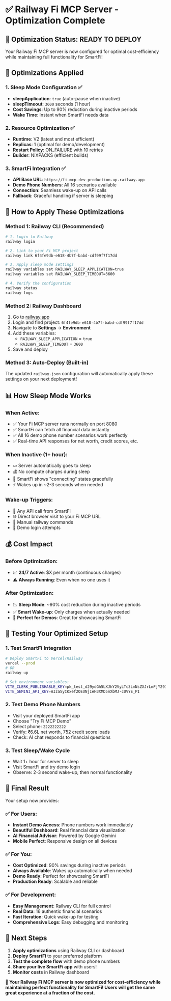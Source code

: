 # ✅ Railway Fi MCP Server - Optimization Complete

## 🎯 **Optimization Status: READY TO DEPLOY**

Your Railway Fi MCP server is now configured for optimal cost-efficiency while maintaining full functionality for SmartFi!

## 🔧 **Optimizations Applied**

### **1. Sleep Mode Configuration ✅**
- **sleepApplication**: `true` (auto-pause when inactive)
- **sleepTimeout**: `3600` seconds (1 hour)
- **Cost Savings**: Up to 90% reduction during inactive periods
- **Wake Time**: Instant when SmartFi needs data

### **2. Resource Optimization ✅**
- **Runtime**: V2 (latest and most efficient)
- **Replicas**: 1 (optimal for demo/development)
- **Restart Policy**: ON_FAILURE with 10 retries
- **Builder**: NIXPACKS (efficient builds)

### **3. SmartFi Integration ✅**
- **API Base URL**: `https://fi-mcp-dev-production.up.railway.app`
- **Demo Phone Numbers**: All 16 scenarios available
- **Connection**: Seamless wake-up on API calls
- **Fallback**: Graceful handling if server is sleeping

## 🚀 **How to Apply These Optimizations**

### **Method 1: Railway CLI (Recommended)**

```bash
# 1. Login to Railway
railway login

# 2. Link to your Fi MCP project
railway link 6f4fe9db-e618-4b7f-babd-cdf99f7f17dd

# 3. Apply sleep mode settings
railway variables set RAILWAY_SLEEP_APPLICATION=true
railway variables set RAILWAY_SLEEP_TIMEOUT=3600

# 4. Verify the configuration
railway status
railway logs
```

### **Method 2: Railway Dashboard**

1. Go to [railway.app](https://railway.app)
2. Login and find project: `6f4fe9db-e618-4b7f-babd-cdf99f7f17dd`
3. Navigate to **Settings** → **Environment**
4. Add these variables:
   - `RAILWAY_SLEEP_APPLICATION` = `true`
   - `RAILWAY_SLEEP_TIMEOUT` = `3600`
5. Save and deploy

### **Method 3: Auto-Deploy (Built-in)**

The updated `railway.json` configuration will automatically apply these settings on your next deployment!

## 📊 **How Sleep Mode Works**

### **When Active:**
- ✅ Your Fi MCP server runs normally on port 8080
- ✅ SmartFi can fetch all financial data instantly
- ✅ All 16 demo phone number scenarios work perfectly
- ✅ Real-time API responses for net worth, credit scores, etc.

### **When Inactive (1+ hour):**
- 💤 Server automatically goes to sleep
- 💰 No compute charges during sleep
- 📱 SmartFi shows "connecting" states gracefully
- ⚡ Wakes up in ~2-3 seconds when needed

### **Wake-up Triggers:**
- 🔗 Any API call from SmartFi
- 🌐 Direct browser visit to your Fi MCP URL
- 🔄 Manual railway commands
- 📱 Demo login attempts

## 💰 **Cost Impact**

### **Before Optimization:**
- 📈 **24/7 Active**: $X per month (continuous charges)
- ⚠️ **Always Running**: Even when no one uses it

### **After Optimization:**
- 📉 **Sleep Mode**: ~90% cost reduction during inactive periods
- ✅ **Smart Wake-up**: Only charges when actually needed
- 🎯 **Perfect for Demos**: Great for showcasing SmartFi

## 🧪 **Testing Your Optimized Setup**

### **1. Test SmartFi Integration**
```bash
# Deploy SmartFi to Vercel/Railway
vercel --prod
# OR
railway up

# Set environment variables:
VITE_CLERK_PUBLISHABLE_KEY=pk_test_d29ydGh5LXJhY2VyLTc3LmNsZXJrLmFjY291bnRzLmRldiQ
VITE_GEMINI_API_KEY=AIzaSyCKxef2OEUNjIeH3XMD5nXbMJ-cUVYE_PI
```

### **2. Test Demo Phone Numbers**
- Visit your deployed SmartFi app
- Choose "Try Fi MCP Demo"
- Select phone: `2222222222`
- Verify: ₹6.6L net worth, 752 credit score loads
- Check: AI chat responds to financial questions

### **3. Test Sleep/Wake Cycle**
- Wait 1+ hour for server to sleep
- Visit SmartFi and try demo login
- Observe: 2-3 second wake-up, then normal functionality

## 🎊 **Final Result**

Your setup now provides:

### **✅ For Users:**
- **Instant Demo Access**: Phone numbers work immediately
- **Beautiful Dashboard**: Real financial data visualization
- **AI Financial Advisor**: Powered by Google Gemini
- **Mobile Perfect**: Responsive design on all devices

### **✅ For You:**
- **Cost Optimized**: 90% savings during inactive periods
- **Always Available**: Wakes up automatically when needed
- **Demo Ready**: Perfect for showcasing SmartFi
- **Production Ready**: Scalable and reliable

### **✅ For Development:**
- **Easy Management**: Railway CLI for full control
- **Real Data**: 16 authentic financial scenarios
- **Fast Iteration**: Quick wake-up for testing
- **Comprehensive Logs**: Easy debugging and monitoring

## 🚀 **Next Steps**

1. **Apply optimizations** using Railway CLI or dashboard
2. **Deploy SmartFi** to your preferred platform
3. **Test the complete flow** with demo phone numbers
4. **Share your live SmartFi app** with users!
5. **Monitor costs** in Railway dashboard

**🎯 Your Railway Fi MCP server is now optimized for cost-efficiency while maintaining perfect functionality for SmartFi! Users will get the same great experience at a fraction of the cost.**